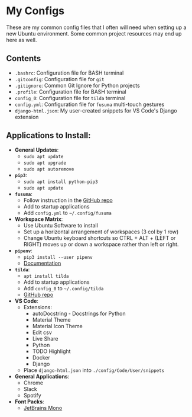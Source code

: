 # My Configs

These are my common config files that I often will need when setting up a new Ubuntu environment. Some common project resources may end up here as well.

## Contents
- `.bashrc`: Configuration file for BASH terminal
- `.gitconfig`: Configuration file for `git`
- `.gitignore`: Common Git Ignore for Python projects
- `.profile`: Configuration file for BASH terminal
- `config_0`: Configuration file for `tilda` terminal
- `config.yml`: Configuration file for `fusuma` multi-touch gestures
- `django-html.json`: My user-created snippets for VS Code's Django extension

## Applications to Install:
- **General Updates**:
  - `sudo apt update`
  - `sudo apt upgrade`
  - `sudo apt autoremove`
- **`pip3`**: 
  - `sudo apt install python-pip3`
  - `sudo apt update`
- **`fusuma`**: 
  - Follow instruction in the [GitHub repo](https://github.com/iberianpig/fusuma)
  - Add to startup applications
  - Add `config.yml` to `~/.config/fusuma`
- **Workspace Matrix**:
  - Use Ubuntu Software to install 
  - Set up a horizontal arrangement of workspaces (3 col by 1 row)
  - Change Ubuntu keyboard shortcuts so CTRL + ALT + (LEFT or RIGHT) moves up or down a workspace rather than left or right.
- **`pipenv`**:
  - `pip3 install --user pipenv` 
  - [Documentation](https://pipenv.readthedocs.io/en/latest/install/#installing-pipenv)
- **`tilda`**:
  - `apt install tilda`
  - Add to startup applications
  - Add `config_0` to `~/.config/tilda`
  - [GitHub repo](https://github.com/lanoxx/tilda)
- **VS Code**:
  - Extensions:
    - autoDocstring - Docstrings for Python
    - Material Theme
    - Material Icon Theme
    - Edit csv
    - Live Share
    - Python
    - TODO Highlight
    - Docker
    - Django
  - Place `django-html.json` into `./config/Code/User/snippets`
- **General Applications**:
  - Chrome
  - Slack
  - Spotify
- **Font Packs**:
  - [JetBrains Mono](https://www.jetbrains.com/lp/mono/)